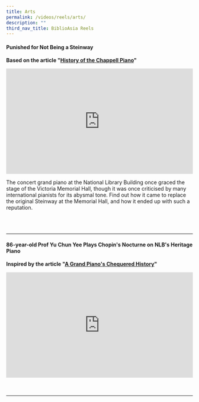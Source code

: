 ```yaml
---
title: Arts
permalink: /videos/reels/arts/
description: ""
third_nav_title: BiblioAsia Reels
---
```

#### Punished for Not Being a Steinway
<b> Based on the article "[History of the Chappell Piano](/vol-19/issue-3/oct-dec-2023/chappell-steinway-piano/)" </b>


<style>.embed-container {position: relative; padding-bottom: 56.25%; height: 0; overflow: hidden; max-width: 100%; } .embed-container iframe, .embed-container object, .embed-container embed { position: absolute; top: 0; left: 0; width: 100%; height: 100%; }</style><div class="embed-container"><iframe src="https://www.youtube.com/embed/osLu3J8sGTg" frameborder="0" allowfullscreen=""></iframe></div>

The concert grand piano at the National Library Building once graced the stage of the Victoria Memorial Hall, though it was once criticised by many international pianists for its abysmal tone. Find out how it came to replace the original Steinway at the Memorial Hall, and how it ended up with such a reputation.

<br>
<br clear="all"><hr>

#### 86-year-old Prof Yu Chun Yee Plays Chopin's Nocturne on NLB's Heritage Piano
<b>Inspired by the article  "[A Grand Piano's Chequered History](/vol-19/issue-3/oct-dec-2023/chappell-steinway-piano/)"</b>
 
<style>.embed-container {position: relative; padding-bottom: 56.25%; height: 0; overflow: hidden; max-width: 100%; } .embed-container iframe, .embed-container object, .embed-container embed { position: absolute; top: 0; left: 0; width: 100%; height: 100%; }</style><div class="embed-container"><iframe src="https://www.youtube.com/embed/eM1aWlQUvvo" frameborder="0" allowfullscreen=""></iframe></div>

<br>
<br clear="all"><hr>